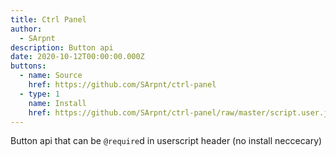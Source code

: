 ```yaml
---
title: Ctrl Panel
author:
  - SArpnt
description: Button api
date: 2020-10-12T00:00:00.000Z
buttons:
  - name: Source
    href: https://github.com/SArpnt/ctrl-panel
  - type: 1
    name: Install
    href: https://github.com/SArpnt/ctrl-panel/raw/master/script.user.js
---
```

Button api that can be `@require`d in userscript header (no install neccecary)